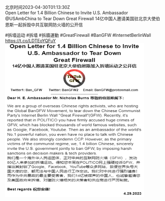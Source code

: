 北京时间2023-04-30T01:13:30Z<br>Open Letter for 1.4 Billion Chinese to Invite U.S. Ambassador  @USAmbChina to Tear Down
Great Firewall
14亿中国人邀请美国驻北京大使伯恩斯一起拆毁中共互联网防火墙的公开信

#拆墙运动 #拆墙 #拆牆運動 #GreatFirewall #BanGFW #InternetBerlinWall https://t.co/LDTEoYQFuY<br><img src='/temp/image/2023/v-Month-4/1652360473101369345_0.jpg' width='450' height='500'><br><br>